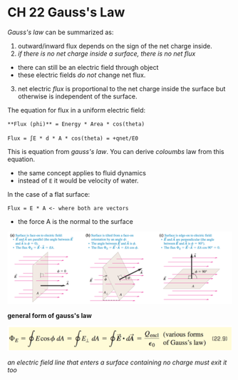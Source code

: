 # CH 22 Gauss's Law


*Gauss's law* can be summarized as:

1. outward/inward flux depends on the sign of the net charge inside.
2. *if there is no net charge inside a surface, there is no net flux*
  - there can still be an electric field through object
  - these electric fields *do not* change net flux.
3. net electric *flux* is proportional to the net charge inside the surface but otherwise is independent of the surface.

The equation for flux in a uniform electric field:

    **Flux (phi)** = Energy * Area * cos(theta)

    Flux = ∫E * d * A * cos(theta) = +qnet/E0

This is equation from *gauss's law*. You can derive *coloumbs* law from this equation.
- the same concept applies to fluid dynamics
- instead of `E` it would be velocity of water.

In the case of a flat surface:

    Flux = E * A <- where both are vectors

- the force A is the normal to the surface

![](flatflux.png)

**general form of gauss's law**

![](gauss.png)

*an electric field line that enters a surface containing no charge must exit it too*
